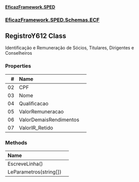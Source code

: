 #### [EficazFramework.SPED](EficazFrameworkSPED.md 'EficazFramework SPED')
### [EficazFramework.SPED.Schemas.ECF](EficazFramework.SPED.Schemas.ECF.md 'EficazFramework.SPED.Schemas.ECF')

## RegistroY612 Class

Identificação e Remuneração de Sócios, Titulares, Dirigentes e Conselheiros
### Properties

| # | Name | |
| ---: | :--- | :--- |
| 02 | CPF |  |
| 03 | Nome |  |
| 04 | Qualificacao |  |
| 05 | ValorRemuneracao |  |
| 06 | ValorDemaisRendimentos |  |
| 07 | ValorIR_Retido |  |
### Methods

| Name | |
| :--- | :--- |
| EscreveLinha() |  |
| LeParametros(string[]) |  |
